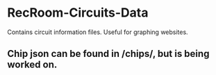# RecRoom-Circuits-Data
Contains circuit information files. Useful for graphing websites.

## Chip json can be found in /chips/, but is being worked on.
